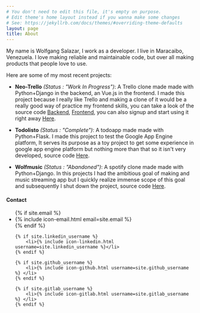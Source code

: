 ```yaml
---
# You don't need to edit this file, it's empty on purpose.
# Edit theme's home layout instead if you wanna make some changes
# See: https://jekyllrb.com/docs/themes/#overriding-theme-defaults
layout: page
title: About
---
```


My name is Wolfgang Salazar, I work as a developer. I live in Maracaibo, Venezuela. I love making reliable and maintainable code, but over all making products that people love to use.

Here are some of my most recent projects:

 * **Neo-Trello** *(Status : "Work In Progress")*: A Trello clone made made with Python+Django in the backend, an Vue.js in the frontend. I made this project because I really like Trello and making a clone of it would be a really good way of practice my frontend skills, you can take a look of the source code [Backend](https://gitlab.com/wolfgangsalazarmora/neo-trello-backend), [Frontend](https://gitlab.com/wolfgangsalazarmora/neo-trello-frontend), you can also signup and start using it right away [Here](https://neo-trello.wsalazar.com.ve).

 * **Todolisto** *(Status : "Complete")*: A todoapp made made with Python+Flask. I made this project to test the Google App Engine platform, It serves its purpose as a toy project to get some experience in google app engine platform but nothing more than that so it isn't very developed, source code [Here](https://github.com/wolfgang000/todolisto).

 * **Wolfmusic** *(Status : "Abandoned")*: A spotify clone made made with Python+Django. In this projects I had the ambitious goal of making and music streaming app but I quickly realize immense scope of this goal and subsequently I  shut down the project, source code [Here](https://github.com/wolfgang000/wolfmusic).

#### Contact

<ul class="social-media-list">
    {% if site.email %}
        <li>{% include icon-email.html email=site.email %}</li>
    {% endif %}

    {% if site.linkedin_username %}
        <li>{% include icon-linkedin.html username=site.linkedin_username %}</li>
    {% endif %}

    {% if site.github_username %}
        <li>{% include icon-github.html username=site.github_username %} </li>
    {% endif %}

    {% if site.gitlab_username %}
        <li>{% include icon-gitlab.html username=site.gitlab_username %} </li>
    {% endif %}
</ul>
